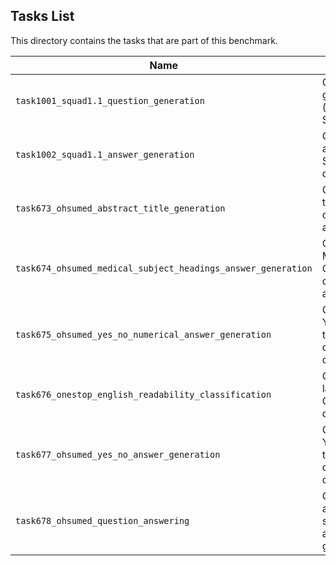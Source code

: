 ## Tasks List 

This directory contains the tasks that are part of this benchmark. 


Name | Summary | Category
---- | ----------- | --------
`task1001_squad1.1_question_generation` | Generating guestions (based on SQuAD 1.1) | Question Generation  
`task1002_squad1.1_answer_generation` | Generating answers to SQuAD 1.1 questions | Answer Generation
`task673_ohsumed_abstract_title_generation` | Generating title to Ohsumed dataset abstracts | Title Generation
`task674_ohsumed_medical_subject_headings_answer_generation` | Generating MESH terms to Ohsumed dataset abstracts | Medical subject heading(MESH) term Generation
`task675_ohsumed_yes_no_numerical_answer_generation` | Generating Yes/No answer to Ohsumed dataset questions | Answer Generation
`task676_onestop_english_readability_classification` | Generating labels to Onestop_english dataset texts | Text classification
`task677_ohsumed_yes_no_answer_generation` | Generating Yes/No answers to Ohsumed dataset questions | Answer Generation
`task678_ohsumed_question_answering` | Given a anstract and question, select the best answer from the given choices. | Answer Generation
